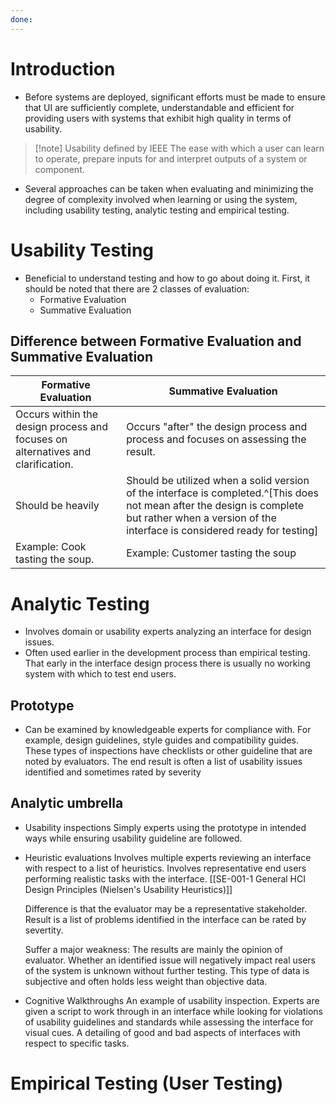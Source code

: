 ```yaml
---
done:
---
```

# Introduction
- Before systems are deployed, significant efforts must be made to ensure that UI are sufficiently complete, understandable and efficient for providing users with systems that exhibit high quality in terms of usability. 
>[!note] Usability defined by IEEE
>The ease with which a user can learn to operate, prepare inputs for and interpret outputs of a system or component.

- Several approaches can be taken when evaluating and minimizing the degree of complexity involved when learning or using the system, including usability testing, analytic testing and empirical testing.
# Usability Testing
- Beneficial to understand testing and how to go about doing it. First, it should be noted that there are 2 classes of evaluation:
	- Formative Evaluation
	- Summative Evaluation
## Difference between Formative Evaluation and Summative Evaluation

| Formative Evaluation                                                            | Summative Evaluation                                                                                                                                                                                    |
| ------------------------------------------------------------------------------- | ------------------------------------------------------------------------------------------------------------------------------------------------------------------------------------------------------- |
| Occurs within the design process and focuses on alternatives and clarification. | Occurs "after" the design process and process and focuses on assessing the result.<br>                                                                                                                  |
| Should be heavily                                                               | Should be utilized when a solid version of the interface is completed.^[This does not mean after the design is complete but rather when a version of the interface is considered ready for testing]<br> |
| Example: Cook tasting the soup.                                                 | Example: Customer tasting the soup                                                                                                                                                                      |

# Analytic Testing
- Involves domain or usability experts analyzing an interface for design issues.
- Often used earlier in the development process than empirical testing. That early in the interface design process there is usually no working system with which to test end users.
## Prototype
- Can be examined by knowledgeable experts for compliance with. For example, design guidelines, style guides and compatibility guides. These types of inspections have checklists or other guideline that are noted by evaluators. The end result is often a list of usability issues identified and sometimes rated by severity

## Analytic umbrella
- Usability inspections
  Simply experts using the prototype in intended ways while ensuring usability guideline are followed.

- Heuristic evaluations
  Involves multiple experts reviewing an interface with respect to a list of heuristics. Involves representative end users performing realistic tasks with the interface. [[SE-001-1 General HCI Design Principles (Nielsen's Usability Heuristics)]]
  
  Difference is that the evaluator may be a representative stakeholder. Result is a list of problems identified in the interface can be rated by severtity.
  
  Suffer a major weakness: The results are mainly the opinion of evaluator. Whether an identified issue will negatively impact real users of the system is unknown without further testing. This type of data is subjective and often holds less weight than objective data.

- Cognitive Walkthroughs
  An example of usability inspection. Experts are given a script to work through in an interface while looking for violations of usability guidelines and standards while assessing the interface for visual cues. A detailing of good and bad aspects of interfaces with respect to specific tasks.
# Empirical Testing (User Testing)

